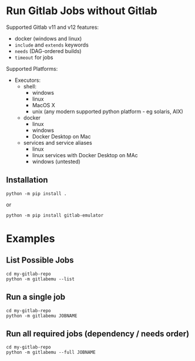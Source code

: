# Run Gitlab Jobs without Gitlab

Supported Gitlab v11 and v12 features:

 * docker (windows and linux)
 * `include` and `extends` keywords
 * `needs` (DAG-ordered builds)
 * `timeout` for jobs

Supported Platforms:

 * Executors:
   * shell:
     * windows
     * linux
     * MacOS X
     * unix (any modern supported python platform - eg solaris, AIX)
   * docker
     * linux
     * windows
     * Docker Desktop on Mac
   * services and service aliases
     * linux
     * linux services with Docker Desktop on MAc
     * windows (untested)

## Installation

```
python -m pip install .
```

or
```
python -m pip install gitlab-emulator
```

# Examples

## List Possible Jobs

```
cd my-gitlab-repo
python -m gitlabemu --list
```

## Run a single job

```
cd my-gitlab-repo
python -m gitlabemu JOBNAME
```

## Run all required jobs (dependency / needs order)

```
cd my-gitlab-repo
python -m gitlabemu --full JOBNAME
```

